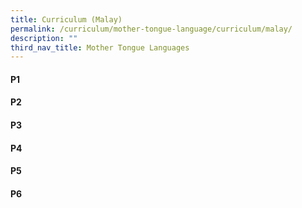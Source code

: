 ```yaml
---
title: Curriculum (Malay)
permalink: /curriculum/mother-tongue-language/curriculum/malay/
description: ""
third_nav_title: Mother Tongue Languages
---
```



#### **P1**
#### **P2**
#### **P3**
#### **P4**
#### **P5**
#### **P6**